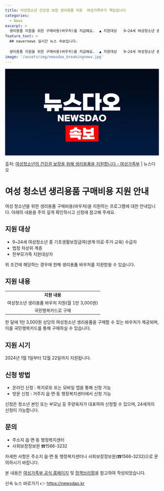```yaml
---
title: 여성청소년 건강권 보장 생리용품 지원  여성가족부가 책임집니다
categories:
  - News
excerpt: >
  생리용품 지원을 위한 구매비용(바우처)을 지급해요.  ▲ 지원대상   9~24세 여성청소년 중 기초생활보장급…
feature_text: >
  ## navernews 실시간 뉴스 속보입니다.

  생리용품 지원을 위한 구매비용(바우처)을 지급해요.  ▲ 지원대상   9~24세 여성청소년 중 기초생활보장급…
image: '/assets/img/newsdao_breakingnews.jpg'
---
```


![뉴스다오 속보](/assets/img/newsdao_breakingnews.jpg)

<p>출처: <a href="https://newsdao.kr/3858" rel="dofollow">여성청소년의 건강권 보장을 위해 생리용품을 지원합니다 - 여성가족부</a> | 뉴스다오</p>

<h1>여성 청소년 생리용품 구매비용 지원 안내</h1>
<p data-ke-size="size16">여성 청소년을 위한 생리용품 구매비용(바우처)을 지원하는 프로그램에 대한 안내입니다. 아래의 내용을 주의 깊게 확인하시고 신청에 참고해 주세요.</p>

<h2 data-ke-size="size26">지원 대상</h2>
<ul>
    <li>9~24세 여성청소년 중 기초생활보장급여(생계·의료·주거·교육) 수급자</li>
    <li>법정 차상위 계층</li>
    <li>한부모가족 지원대상자</li>
</ul>
<p data-ke-size="size16">위 조건에 해당하는 경우에 한해 생리용품 바우처를 지원받을 수 있습니다.</p>

<h2 data-ke-size="size26">지원 내용</h2>
<table>
    <tr>
        <td style="text-align: center; height: 17px;"><b>지원 내용</b></td>
    </tr>
    <tr>
        <td style="text-align: center; height: 17px;">여성청소년 생리용품 바우처 지원(월 1만 3,000원)</td>
    </tr>
    <tr>
        <td style="text-align: center; height: 17px;">국민행복카드로 구매</td>
    </tr>
</table>
<p data-ke-size="size16">한 달에 1만 3,000원 상당의 여성청소년 생리용품을 구매할 수 있는 바우처가 제공되며, 이를 국민행복카드를 통해 구매하실 수 있습니다.</p>

<h2 data-ke-size="size26">지원 시기</h2>
<p data-ke-size="size16">2024년 1월 1일부터 12월 22일까지 지원됩니다.</p>

<h2 data-ke-size="size26">신청 방법</h2>
<ul>
    <li>온라인 신청 : 복지로또 또는 모바일 앱을 통해 신청 가능</li>
    <li>방문 신청 : 거주지 읍·면·동 행정복지센터에서 신청 가능</li>
</ul>
<p data-ke-size="size16">신청은 청소년 본인 또는 부모님 등 주양육자가 대표하여 신청할 수 있으며, 24세까지 신청이 가능합니다.</p>

<h2 data-ke-size="size26">문의</h2>
<ul>
    <li>주소지 읍·면·동 행정복지센터</li>
    <li>사회보장정보원 ☎1566-3232</li>
</ul>
<p data-ke-size="size16">자세한 사항은 주소지 읍·면·동 행정복지센터나 사회보장정보원(☎1566-3232)으로 문의하시기 바랍니다.</p>
<p data-ke-size="size16">본 내용은 <a href="https://newsdao.kr/3858">여성가족부 공식 홈페이지</a> 및 <a href="https://www.korea.kr">정책브리핑</a>을 참고하여 작성되었습니다.</p> 

신속 뉴스 바로가기 👉 <a href="https://newsdao.kr" rel="dofollow">https://newsdao.kr</a>


